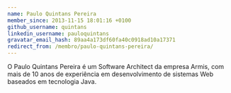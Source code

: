 ```yaml
---
name: Paulo Quintans Pereira
member_since: 2013-11-15 18:01:16 +0100
github_username: quintans
linkedin_username: pauloquintans
gravatar_email_hash: 89aa4a173df60fa40c0918ad10a17371
redirect_from: /membro/paulo-quintans-pereira/
---
```

O Paulo Quintans Pereira é um Software Architect da empresa Armis, com mais de 10 anos de experiência em desenvolvimento de sistemas Web baseados em tecnologia Java.

